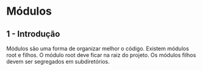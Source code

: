 # Módulos 

## 1 - Introdução
Módulos são uma forma de organizar melhor o código. Existem módulos root e filhos. O módulo root deve ficar na raiz do projeto. Os módulos filhos devem ser segregados em subdiretórios.


